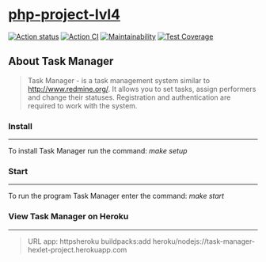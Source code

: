 # [php-project-lvl4](https://task-manager-2022.herokuapp.com/)

[![Action status](https://github.com/T-Grigory/php-project-lvl4/workflows/hexlet-check/badge.svg)](https://github.com/T-Grigory/php-project-lvl4/actions)
[![Action CI](https://github.com/T-Grigory/php-project-lvl4/actions/workflows/phpci.yml/badge.svg)](https://github.com/T-Grigory/php-project-lvl4/actions   )
[![Maintainability](https://api.codeclimate.com/v1/badges/306d35eaec0bcab085ab/maintainability)](https://codeclimate.com/github/T-Grigory/php-project-lvl4/maintainability)
[![Test Coverage](https://api.codeclimate.com/v1/badges/306d35eaec0bcab085ab/test_coverage)](https://codeclimate.com/github/T-Grigory/php-project-lvl4/test_coverage)


## About Task Manager
> Task Manager - is a task management system similar to http://www.redmine.org/. 
It allows you to set tasks, assign performers and change their statuses. 
Registration and authentication are required to work with the system.

### Install
***
To install Task Manager run the command: *make setup*

### Start
***
To run the program Task Manager enter the command: *make start*

### View Task Manager on Heroku
***
> URL app: httpsheroku buildpacks:add heroku/nodejs://task-manager-hexlet-project.herokuapp.com
